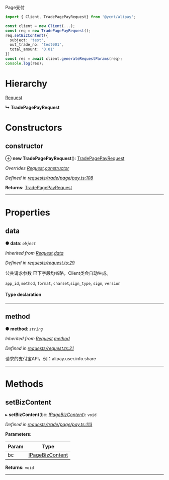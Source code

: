 

Page支付

```ts
import { Client, TradePagePayRequest} from '@ycnt/alipay';

const client = new Client(...);
const req = new TradePagePayRequest();
req.setBizContent({
  subject: 'test',
  out_trade_no: 'test001',
  total_amount: '0.01'
})
const res = await client.generateRequestParams(req);
console.log(res);
```

# Hierarchy

 [Request](_requests_request_.request.md)

**↳ TradePagePayRequest**

# Constructors

<a id="constructor"></a>

##  constructor

⊕ **new TradePagePayRequest**(): [TradePagePayRequest](_requests_trade_page_pay_.tradepagepayrequest.md)

*Overrides [Request](_requests_request_.request.md).[constructor](_requests_request_.request.md#constructor)*

*Defined in [requests/trade/page/pay.ts:108](https://github.com/yc-node-typescript/alipay/blob/698a611/src/requests/trade/page/pay.ts#L108)*

**Returns:** [TradePagePayRequest](_requests_trade_page_pay_.tradepagepayrequest.md)

___

# Properties

<a id="data"></a>

##  data

**● data**: *`object`*

*Inherited from [Request](_requests_request_.request.md).[data](_requests_request_.request.md#data)*

*Defined in [requests/request.ts:29](https://github.com/yc-node-typescript/alipay/blob/698a611/src/requests/request.ts#L29)*

公共请求参数 已下字段均省略，Client类会自动生成。

`app_id`, `method`, `format`, `charset`,`sign_type`, `sign`, `version`

#### Type declaration

[x: `string`]: `any`

___
<a id="method"></a>

##  method

**● method**: *`string`*

*Inherited from [Request](_requests_request_.request.md).[method](_requests_request_.request.md#method)*

*Defined in [requests/request.ts:21](https://github.com/yc-node-typescript/alipay/blob/698a611/src/requests/request.ts#L21)*

请求的支付宝API。例：alipay.user.info.share

___

# Methods

<a id="setbizcontent"></a>

##  setBizContent

▸ **setBizContent**(bc: *[IPageBizContent](../interfaces/_requests_trade_page_pay_.ipagebizcontent.md)*): `void`

*Defined in [requests/trade/page/pay.ts:113](https://github.com/yc-node-typescript/alipay/blob/698a611/src/requests/trade/page/pay.ts#L113)*

**Parameters:**

| Param | Type |
| ------ | ------ |
| bc | [IPageBizContent](../interfaces/_requests_trade_page_pay_.ipagebizcontent.md) | 

**Returns:** `void`

___

